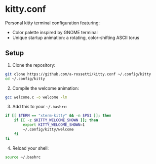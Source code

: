# kitty.conf

Personal kitty terminal configuration featuring:
- Color palette inspired by GNOME terminal
- Unique startup animation: a rotating, color-shifting ASCII torus

## Setup

1. Clone the repository:
```bash
git clone https://github.com/a-rossetti/kitty.conf ~/.config/kitty
cd ~/.config/kitty
```

2. Compile the welcome animation:
```bash
gcc welcome.c -o welcome -lm
```

3. Add this to your `~/.bashrc`:
```bash
if [[ $TERM == "xterm-kitty" && -n $PS1 ]]; then
    if [[ -z $KITTY_WELCOME_SHOWN ]]; then
        export KITTY_WELCOME_SHOWN=1
        ~/.config/kitty/welcome
    fi
fi
```

4. Reload your shell:
```bash
source ~/.bashrc
```

